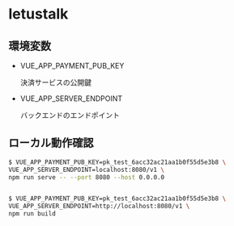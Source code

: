 # letustalk

## 環境変数
- VUE_APP_PAYMENT_PUB_KEY

    決済サービスの公開鍵

- VUE_APP_SERVER_ENDPOINT

    バックエンドのエンドポイント

## ローカル動作確認
```bash
$ VUE_APP_PAYMENT_PUB_KEY=pk_test_6acc32ac21aa1b0f55d5e3b8 \
VUE_APP_SERVER_ENDPOINT=localhost:8080/v1 \
npm run serve -- --port 8080 --host 0.0.0.0


$ VUE_APP_PAYMENT_PUB_KEY=pk_test_6acc32ac21aa1b0f55d5e3b8 \
VUE_APP_SERVER_ENDPOINT=http://localhost:8080/v1 \
npm run build

```
